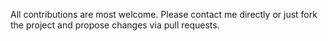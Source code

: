 All contributions are most welcome. Please contact me directly or just fork the project and propose changes via pull requests.
